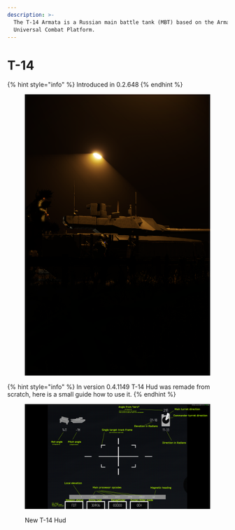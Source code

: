 ```yaml
---
description: >-
  The T-14 Armata is a Russian main battle tank (MBT) based on the Armata
  Universal Combat Platform.
---
```


# T-14

{% hint style="info" %}
Introduced in 0.2.648
{% endhint %}

<figure><img src="../../../.gitbook/assets/изображение_2023-06-18_160625141.png" alt=""><figcaption></figcaption></figure>



{% hint style="info" %}
In version 0.4.1149 T-14 Hud was remade from scratch, here is a small guide how to use it.
{% endhint %}

<figure><img src="../../../.gitbook/assets/изображение.png" alt=""><figcaption><p>New T-14 Hud</p></figcaption></figure>
